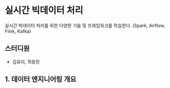 ﻿# 실시간 빅데이터 처리
실시간 빅데이터 처리를 위한 다양한 기술 및 프레임워크를 학습한다. (Spark, Airflow, Flink, Kafka)   



## 스터디원
- 김유리, 최동민


## 1. 데이터 엔지니어링 개요

<table>
